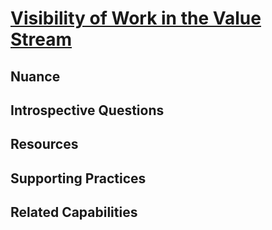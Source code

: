 # [Visibility of Work in the Value Stream](https://dora.dev/devops-capabilities/process/work-visibility-in-value-stream/)

<!-- TODO: insert summary of capability -->

## Nuance

<!-- TODO: insert nuance of capability (common misconceptions, important considerations, situations where overdoing it on capability can hinder progress, etc) -->

## Introspective Questions

<!-- TODO: insert thought provoking questions to get reader to deeply consider if they could be better applying this capability to their organization -->

## Resources

<!-- TODO: insert a list of resources that explore this capability. For each item, give a brief summary of the resource. -->

## Supporting Practices

<!-- TODO: insert a list of [linked practices](/practices) that support this capability. For each item, give a brief explanation of how the linked practice supports / relates to this capability. Also categorize each linked practice as one of the following: Enables, Requires, Improves -->

## Related Capabilities

<!-- TODO: insert a list of [linked capabilities](/capabilities) that support this capability. For each item, give a brief explanation of how the linked capability supports / relates to this capability. Also categorize each linked capability as one of the following: Enables, Requires, Improves -->
